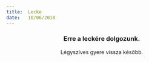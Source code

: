 ```yaml
---
title:  Lecke
date:   10/06/2018
---
```


### <center>Erre a leckére dolgozunk.</center>
<center>Légyszíves gyere vissza később.</center>
